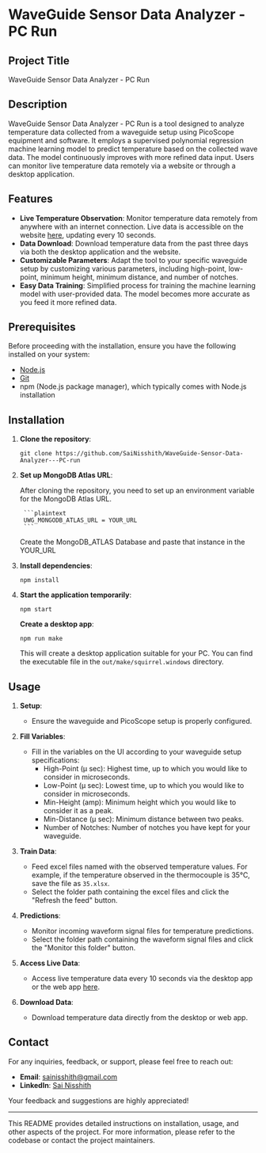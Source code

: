 # WaveGuide Sensor Data Analyzer - PC Run

## Project Title
WaveGuide Sensor Data Analyzer - PC Run

## Description
WaveGuide Sensor Data Analyzer - PC Run is a tool designed to analyze temperature data collected from a waveguide setup using PicoScope equipment and software. It employs a supervised polynomial regression machine learning model to predict temperature based on the collected wave data. The model continuously improves with more refined data input. Users can monitor live temperature data remotely via a website or through a desktop application.

## Features
- **Live Temperature Observation**: Monitor temperature data remotely from anywhere with an internet connection. Live data is accessible on the website [here](https://wda-e03r.onrender.com/), updating every 10 seconds.
- **Data Download**: Download temperature data from the past three days via both the desktop application and the website.
- **Customizable Parameters**: Adapt the tool to your specific waveguide setup by customizing various parameters, including high-point, low-point, minimum height, minimum distance, and number of notches.
- **Easy Data Training**: Simplified process for training the machine learning model with user-provided data. The model becomes more accurate as you feed it more refined data.

## Prerequisites
Before proceeding with the installation, ensure you have the following installed on your system:
- [Node.js](https://nodejs.org/)
- [Git](https://git-scm.com/)
- npm (Node.js package manager), which typically comes with Node.js installation

## Installation
1. **Clone the repository**:
    ```
    git clone https://github.com/SaiNisshith/WaveGuide-Sensor-Data-Analyzer---PC-run
    ```
2. **Set up MongoDB Atlas URL**:

    After cloning the repository, you need to set up an environment variable for the MongoDB Atlas URL.

        ```plaintext
        UWG_MONGODB_ATLAS_URL = YOUR_URL 
        ```
   Create the MongoDB_ATLAS Database and paste that instance in the YOUR_URL
4. **Install dependencies**:
    ```
    npm install
    ```

3. **Start the application temporarily**:
    ```
    npm start
    ```
   **Create a desktop app**:
    ```
    npm run make
    ```
   This will create a desktop application suitable for your PC. You can find the executable file in the `out/make/squirrel.windows` directory.


## Usage
1. **Setup**:
   - Ensure the waveguide and PicoScope setup is properly configured.

2. **Fill Variables**:
   - Fill in the variables on the UI according to your waveguide setup specifications:
     - High-Point (µ sec): Highest time, up to which you would like to consider in microseconds.
     - Low-Point (µ sec): Lowest time, up to which you would like to consider in microseconds.
     - Min-Height (amp): Minimum height which you would like to consider it as a peak.
     - Min-Distance (µ sec): Minimum distance between two peaks.
     - Number of Notches: Number of notches you have kept for your waveguide.

3. **Train Data**:
   - Feed excel files named with the observed temperature values. For example, if the temperature observed in the thermocouple is 35°C, save the file as `35.xlsx`.
   - Select the folder path containing the excel files and click the "Refresh the feed" button.

4. **Predictions**:
   - Monitor incoming waveform signal files for temperature predictions.
   - Select the folder path containing the waveform signal files and click the "Monitor this folder" button.

5. **Access Live Data**:
   - Access live temperature data every 10 seconds via the desktop app or the web app [here](https://wda-e03r.onrender.com/).

6. **Download Data**:
   - Download temperature data directly from the desktop or web app.

## Contact
For any inquiries, feedback, or support, please feel free to reach out:

- **Email**: [sainisshith@gmail.com](mailto:sainisshith@gmail.com)
- **LinkedIn**: [Sai Nisshith](https://www.linkedin.com/in/sai-nisshith-51a381237/)

Your feedback and suggestions are highly appreciated!

---

This README provides detailed instructions on installation, usage, and other aspects of the project. For more information, please refer to the codebase or contact the project maintainers.
